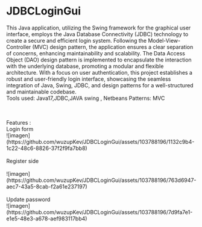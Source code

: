 # JDBCLoginGui
This Java application, utilizing the Swing framework for the graphical user interface, employs the Java Database Connectivity (JDBC) technology to create a secure and efficient login system. Following the Model-View-Controller (MVC) design pattern, the application ensures a clear separation of concerns, enhancing maintainability and scalability. The Data Access Object (DAO) design pattern is implemented to encapsulate the interaction with the underlying database, promoting a modular and flexible architecture. With a focus on user authentication, this project establishes a robust and user-friendly login interface, showcasing the seamless integration of Java, Swing, JDBC, and design patterns for a well-structured and maintainable codebase.
<br>
Tools used:
Java17,JDBC,JAVA swing , Netbeans
Patterns:
MVC

<br>
<br>
Features :
<br>
Login form 
<br>
![imagen](https://github.com/wuzupKev/JDBCLoginGui/assets/103788196/1132c9b4-1c22-48c6-8826-37f2f9fa7bb8)

<br>
<br>
Register side
<br><br>
![imagen](https://github.com/wuzupKev/JDBCLoginGui/assets/103788196/763d6947-aec7-43a5-8cab-f2a61e237197)
<br>
<br>
Update password
<br>
![imagen](https://github.com/wuzupKev/JDBCLoginGui/assets/103788196/7d9fa7e1-e1e5-48e3-a678-aef983117bb4)

<br>
<br>





